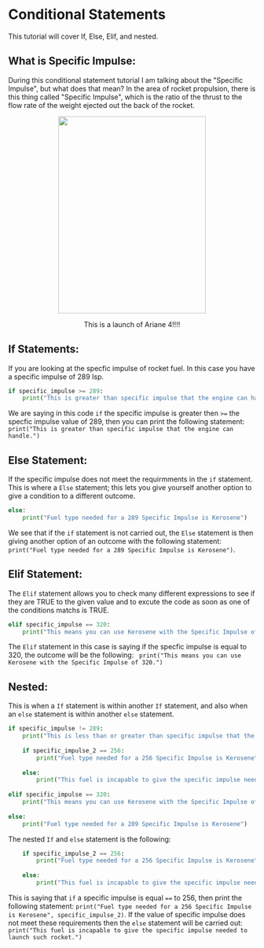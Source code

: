 # Conditional Statements
This tutorial will cover If, Else, Elif, and nested.

## What is Specific Impulse:
During this conditional statement tutorial I am talking about the "Specific Impulse", but what does that mean?
In the area of rocket propulsion, there is this thing called "Specific Impulse", which is the ratio of the thrust to the flow rate of the weight ejected out the back of the rocket. 

<p align="center">
  <img width="300" height="400" src="https://github.com/HannahCurrivan/ConditionalStatementsPython/blob/master/Ariane4.jpg">
</p>

<p align="center">
  This is a launch of Ariane 4!!!!
</p>  

## If Statements: 
If you are looking at the specfic impulse of rocket fuel. In this case you have a specific impulse of 289 Isp.

```python
if specific_impulse >= 289:
    print("This is greater than specific impulse that the engine can handle.")
```
We are saying in this code ```if``` the specific impulse is greater then ```>=``` the specfic impulse value of 289, then you can print the following statement: ```print("This is greater than specific impulse that the engine can handle.")```

## Else Statement:
If the specific impulse does not meet the requirmments in the ```if``` statement. This is where a ```Else``` statement; this lets you give yourself another option to give a condition to a different outcome.  

```python
else:
    print("Fuel type needed for a 289 Specific Impulse is Kerosene")
```
We see that if the ```if``` statement is not carried out, the ```Else``` statement is then giving another option of an outcome with the following statement: ```print("Fuel type needed for a 289 Specific Impulse is Kerosene")```.

## Elif Statement:
The ```Elif``` statement allows you to check many different expressions to see if they are TRUE to the given value and to excute the code as soon as one of the conditions matchs is TRUE. 

```python
elif specific_impulse == 320:
    print("This means you can use Kerosene with the Specific Impulse of 320.")
```
The ```Elif``` statement in this case is saying if the specfic impulse is equal to 320, the outcome will be the following: ``` print("This means you can use Kerosene with the Specific Impulse of 320.")```

## Nested:
This is when a ```If``` statement is within another ```If``` statement, and also when an ```else``` statement is within another ```else``` statement. 

```python
if specific_impulse != 289:
    print("This is less than or greater than specific impulse that the engine needs.")
    
    if specific_impulse_2 == 256:
        print("Fuel type needed for a 256 Specific Impulse is Kerosene", specific_impulse_2)
        
    else: 
        print("This fuel is incapable to give the specific impulse needed to launch such rocket.")
    
elif specific_impulse == 320:
    print("This means you can use Kerosene with the Specific Impulse of 320.")
    
else:
    print("Fuel type needed for a 289 Specific Impulse is Kerosene")
```
The nested ```If``` and ```else``` statement is the following: 
```python
    if specific_impulse_2 == 256:
        print("Fuel type needed for a 256 Specific Impulse is Kerosene", specific_impulse_2)
        
    else: 
        print("This fuel is incapable to give the specific impulse needed to launch such rocket.")
```
This is saying that ```if``` a specific impulse is equal ```==``` to 256, then print the following statement: ```print("Fuel type needed for a 256 Specific Impulse is Kerosene", specific_impulse_2)```. If the value of specific impulse does not meet these requirements then the ```else``` statement will be carried out: ```print("This fuel is incapable to give the specific impulse needed to launch such rocket.")```
